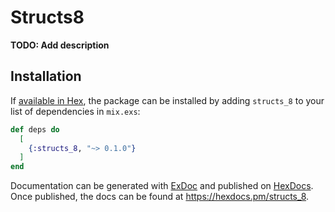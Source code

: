 # Structs8

**TODO: Add description**

## Installation

If [available in Hex](https://hex.pm/docs/publish), the package can be installed
by adding `structs_8` to your list of dependencies in `mix.exs`:

```elixir
def deps do
  [
    {:structs_8, "~> 0.1.0"}
  ]
end
```

Documentation can be generated with [ExDoc](https://github.com/elixir-lang/ex_doc)
and published on [HexDocs](https://hexdocs.pm). Once published, the docs can
be found at <https://hexdocs.pm/structs_8>.

